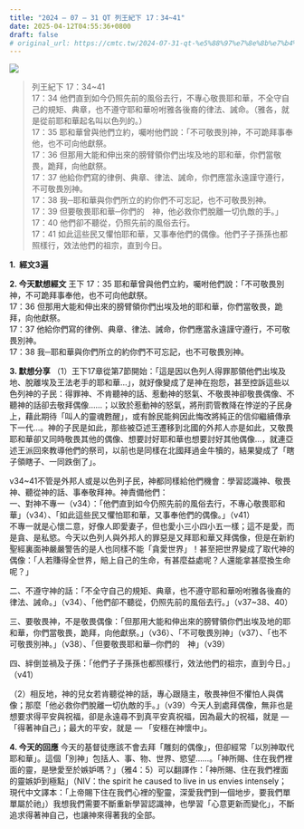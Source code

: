 ```yaml
---
title: "2024 – 07 – 31 QT 列王紀下 17：34~41"
date: 2025-04-12T04:55:36+0800
draft: false
# original_url: https://cmtc.tw/2024-07-31-qt-%e5%88%97%e7%8e%8b%e7%b4%80%e4%b8%8b-17%ef%bc%9a3441
---
```


![](/images/qt.jpg)
> 列王紀下 17：34\~41  
> 17：34 他們直到如今仍照先前的風俗去行，不專心敬畏耶和華，不全守自己的規矩、典章，也不遵守耶和華吩咐雅各後裔的律法、誡命。（雅各，就是從前耶和華起名叫以色列的。）  
> 17：35 耶和華曾與他們立約，囑咐他們說：「不可敬畏別神，不可跪拜事奉他，也不可向他獻祭。  
> 17：36 但那用大能和伸出來的膀臂領你們出埃及地的耶和華，你們當敬畏，跪拜，向他獻祭。  
> 17：37 他給你們寫的律例、典章、律法、誡命，你們應當永遠謹守遵行，不可敬畏別神。  
> 17：38 我─耶和華與你們所立的約你們不可忘記，也不可敬畏別神。  
> 17：39 但要敬畏耶和華─你們的　神，他必救你們脫離一切仇敵的手。」  
> 17：40 他們卻不聽從，仍照先前的風俗去行。  
> 17：41 如此這些民又懼怕耶和華，又事奉他們的偶像。他們子子孫孫也都照樣行，效法他們的祖宗，直到今日。

**1.  經文3遍**

**2. 今天默想經文**
王下 17：35 耶和華曾與他們立約，囑咐他們說：「不可敬畏別神，不可跪拜事奉他，也不可向他獻祭。  
17：36 但那用大能和伸出來的膀臂領你們出埃及地的耶和華，你們當敬畏，跪拜，向他獻祭。  
17：37 他給你們寫的律例、典章、律法、誡命，你們應當永遠謹守遵行，不可敬畏別神。  
17：38 我─耶和華與你們所立的約你們不可忘記，也不可敬畏別神。

**3. 默想分享**
（1）王下17章從第7節開始：「這是因以色列人得罪那領他們出埃及地、脫離埃及王法老手的耶和華…」，就好像變成了是神在抱怨，甚至控訴這些以色列神的子民：得罪神、不肯聽神的話、惹動神的怒氣、不敬畏神卻敬畏偶像、不聽神的話卻去敬拜偶像……；以致於惹動神的怒氣，將刑罰管教降在悖逆的子民身上，藉此期待「叫人的靈魂甦醒」，或有餘民能夠因此悔改將純正的信仰繼續傳承下一代…。神的子民是如此，那些被亞述王遷移到北國的外邦人亦是如此，又敬畏耶和華卻又同時敬畏其他的偶像、想要討好耶和華也想要討好其他偶像…，就連亞述王派回來教導他們的祭司，以前也是同樣在北國拜過金牛犢的，結果變成了「瞎子領瞎子、一同跌倒了」。

v34\~41不管是外邦人或是以色列子民，神都同樣給他們機會：學習認識神、敬畏神、聽從神的話、事奉敬拜神。神責備他們：  
一、對神不專一（v34）：「他們直到如今仍照先前的風俗去行，不專心敬畏耶和華」（v34）、「如此這些民又懼怕耶和華，又事奉他們的偶像。」（v41）  
不專一就是心懷二意，好像人即愛妻子，但也愛小三小四小五一樣；這不是愛，而是貪、是私慾。今天以色列人與外邦人的罪惡是又拜耶和華又拜偶像，但是在新約聖經裏面神嚴嚴警告的是人也同樣不能「貪愛世界」！甚至把世界變成了取代神的偶像：「人若賺得全世界，賠上自己的生命，有甚麼益處呢？人還能拿甚麼換生命呢？」

二、不遵守神的話：「不全守自己的規矩、典章，也不遵守耶和華吩咐雅各後裔的律法、誡命。」（v34）、「他們卻不聽從，仍照先前的風俗去行。」（v37\~38、40）

三、要敬畏神，不是敬畏偶像：「但那用大能和伸出來的膀臂領你們出埃及地的耶和華，你們當敬畏，跪拜，向他獻祭。」（v36）、「不可敬畏別神」（v37）、「也不可敬畏別神。」（v38）、「但要敬畏耶和華─你們的　神」（v39）

四、絆倒並禍及子孫：「他們子子孫孫也都照樣行，效法他們的祖宗，直到今日。」（v41）

（2）相反地，神的兒女若肯聽從神的話，專心跟隨主，敬畏神但不懼怕人與偶像；那麼「他必救你們脫離一切仇敵的手。」（v39）今天人到處拜偶像，無非也是想要求得平安與祝福，卻是永遠尋不到真平安真祝福，因為最大的祝福，就是 — 「得著神自己」；最大的平安，就是 — 「安穩在神懷中」。

**4. 今天的回應**
今天的基督徒應該不會去拜「雕刻的偶像」，但卻經常「以別神取代耶和華」。這個「別神」包括人、事、物、世界、慾望……。「神所賜、住在我們裡面的靈，是戀愛至於嫉妒嗎？」（雅4：5）可以翻譯作：「神所賜、住在我們裡面的靈嫉妒到極點」（NIV：the spirit he caused to live in us envies intensely；現代中文譯本：「上帝賜下住在我們心裡的聖靈，深愛我們到一個地步，要我們單單屬於祂」）我想我們需要不斷重新學習認識神，也學習「心意更新而變化」，不斷追求得著神自己，也讓神來得著我的全部。
